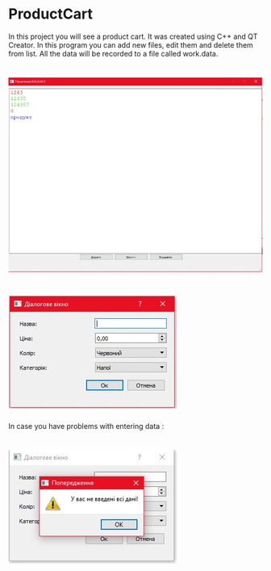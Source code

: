 # ProductCart

In this project you will see a product cart. It was created using C++ and QT Creator. In this program you can add new files, edit them and delete them from list. All the data will be recorded to a file called work.data.


# ![alt text](https://github.com/PanVova/ProductCart/blob/main/Photos/1234.JPG)
# ![alt text](https://github.com/PanVova/ProductCart/blob/main/Photos/6.JPG)

In case you have problems with entering data :
# ![alt text](https://github.com/PanVova/ProductCart/blob/main/Photos/12356.JPG)

